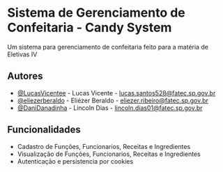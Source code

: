 
# Sistema de Gerenciamento de Confeitaria - Candy System

Um sistema para gerenciamento de confeitaria feito para a matéria de Eletivas IV


## Autores

- [@LucasVicentee](https://github.com/LucasVicentee) - Lucas Vicente - lucas.santos528@fatec.sp.gov.br
- [@eliezerberaldo](https://github.com/eliezerberaldo) - Eliézer Beraldo - eliezer.ribeiro@fatec.sp.gov.br
- [@DaniDanadinha](https://github.com/DaniDanadinha) - Lincoln Dias - lincoln.dias01@fatec.sp.gov.br


## Funcionalidades

- Cadastro de Funções, Funcionarios, Receitas e Ingredientes
- Visualização de Funções, Funcionarios, Receitas e Ingredientes
- Autenticação e persistencia por cookies

